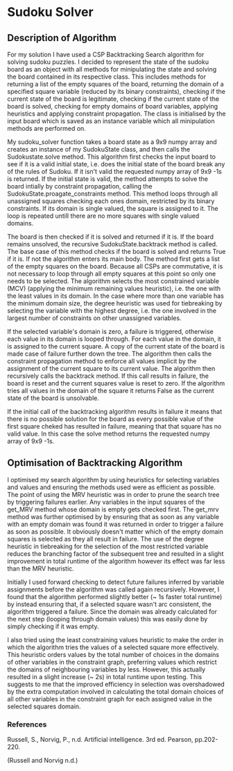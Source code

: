 # Sudoku Solver
## Description of Algorithm
For my solution I have used a CSP Backtracking Search algorithm for solving sudoku puzzles. I decided to represent the state of the sudoku board as an object with all methods for minipulating the state and solving the board contained in its respective class. This includes methods for returning a list of the empty squares of the board, returning the domain of a specified square variable (reduced by its binary constraints), checking if the current state of the board is legitimate, checking if the current state of the board is solved, checking for empty domains of board variables, applying heuristics and applying constraint propagation. The class is initialised by the input board which is saved as an instance variable which all minipulation methods are performed on.

My sudoku_solver function takes a board state as a 9x9 numpy array and creates an instance of my SudokuState class, and then calls the Sudokustate.solve method. This algorithm first checks the input board to see if it is a valid initial state, i.e. does the initial state of the board break any of the rules of Sudoku. If it isn't valid the requested numpy array of 9x9 -1s is returned. If the initial state is valid, the method attempts to solve the board intially by constraint propagation, calling the SudokuState.proagate_constraints method. This method loops through all unassigned squares checking each ones
domain, restricted by its binary constraints. If its domain is single valued, the square is assigned to it. The loop is repeated untill there are no more squares with single valued domains.

The board is then checked if it is solved and returned if it is. If the board remains unsolved, the recursive SudokuState.backtrack method is called. The base case of this method checks if the board is solved and returns True if it is. If not the algorithm enters its main body. The method first gets a list of the empty squares on the board. Because all CSPs are commutative, it is not necessary to loop through all empty squares at this point so only one needs to be selected. The algorithm selects the most constrained variable (MCV) (applying the minimum remaining values heuristic), i.e. the one with the least values in its domain. In the case where more than one variable has the minimum domain size, the degree heuristic was used for tiebreaking by selecting the variable with the highest degree, i.e. the one involved in the largest number of constraints on other unassigned variables.

If the selected variable's domain is zero, a failure is triggered, otherwise each value in its domain is looped through. For each value in the domain, it is assigned to the current square. A copy of the current state of the board is made case of failure further down the tree. The algorithm then calls the constraint propagation method to enforce all values implicit by the assignment of the current square to its current value. The algorithm then recursively calls the backtrack method. If this call results in failure, the board is reset and the current squares value is reset to zero. If the algorithm tries all values in the domain of the square it returns False as the current state of the board is unsolvable.

If the initial call of the backtracking algorithm results in failure it means that there is no possible solution for the board as every possible value of the first square cheked has resulted in failure, meaning that that square has no valid value. In this case the solve method returns the requested numpy array of 9x9 -1s.

## Optimisation of Backtracking Algorithm
I optimised my search algorithm by using heuristics for selecting variables and values and ensuring the methods used were as efficient as possible. The point of using the MRV heuristic was in order to prune the search tree by triggering failures earlier. Any variables in the input squares of the get_MRV method whose domain is empty gets checked first. The get_mrv method was further optimised by by ensuring that as soon as any variable with an empty domain was found it was returned in order to trigger a failure as soon as possible. It obviously doesn't matter which of the empty domain squares is selected as they all result in failure. The use of the degree heuristic in tiebreaking for the selection of the most restricted variable reduces the branching factor of the subsequent tree and resulted in a slight improvement in total runtime of the algorithm however its effect was far less than the MRV heuristic.

Initially I used forward checking to detect future failures inferred by variable assignments before the algorithm was called again recursively. However, I found that the algorithm performed slightly better (~ 1s faster total runtime) by instead ensuring that, if a selected square wasn't arc consistent, the algorithm triggered a failure. 
Since the domain was already calculated for the next step (looping through domain values) this was easily done by simply checking if it was empty.

I also tried using the least constraining values heuristic to make the order in which the algorithm tries the values of a selected square more effectively. This heuristic orders values by the total number of choices in the domains of other variables in the constraint graph, preferring values which restrict the domains of neighbouring variables by less. However, this actually resulted in a slight increase (~ 2s) in total runtime upon testing. This suggests to me that the improved efficiency in selection was overshadowed by the extra computation involved in calculating the total domain choices of all other variables in the constraint graph for each assigned value in the selected squares domain.


### References
Russell, S., Norvig, P., n.d. Artificial intelligence. 3rd ed. Pearson, pp.202-220.

(Russell and Norvig n.d.)
